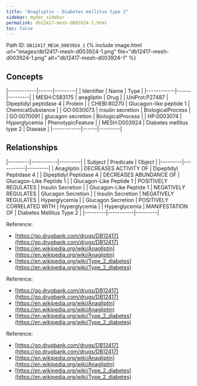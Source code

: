 ```yaml
---
title: "Anagliptin - Diabetes mellitus type 2"
sidebar: mydoc_sidebar
permalink: db12417-mesh-d003924-1.html
toc: false 
---
```



Path ID: `DB12417_MESH_D003924_1`
{% include image.html url="images/db12417-mesh-d003924-1.png" file="db12417-mesh-d003924-1.png" alt="db12417-mesh-d003924-1" %}

## Concepts

|------------|------|---------|
| Identifier | Name | Type    |
|------------|------|---------|
| MESH:C583175 | anagliptin | Drug |
| UniProt:P27487 | Dipeptidyl peptidase 4 | Protein |
| CHEBI:80270 | Glucagon-like peptide 1 | ChemicalSubstance |
| GO:0030073 | insulin secretion | BiologicalProcess |
| GO:0070091 | glucagon secretion | BiologicalProcess |
| HP:0003074 | Hyperglycemia | PhenotypicFeature |
| MESH:D003924 | Diabetes mellitus type 2 | Disease |
|------------|------|---------|

## Relationships

|---------|-----------|---------|
| Subject | Predicate | Object  |
|---------|-----------|---------|
| Anagliptin | DECREASES ACTIVITY OF | Dipeptidyl Peptidase 4 |
| Dipeptidyl Peptidase 4 | DECREASES ABUNDANCE OF | Glucagon-Like Peptide 1 |
| Glucagon-Like Peptide 1 | POSITIVELY REGULATES | Insulin Secretion |
| Glucagon-Like Peptide 1 | NEGATIVELY REGULATES | Glucagon Secretion |
| Insulin Secretion | NEGATIVELY REGULATES | Hyperglycemia |
| Glucagon Secretion | POSITIVELY CORRELATED WITH | Hyperglycemia |
| Hyperglycemia | MANIFESTATION OF | Diabetes Mellitus Type 2 |
|---------|-----------|---------|

Reference: 
  - [https://go.drugbank.com/drugs/DB12417](https://go.drugbank.com/drugs/DB12417)
  - [https://en.wikipedia.org/wiki/Anagliptin](https://en.wikipedia.org/wiki/Anagliptin)
  - [https://en.wikipedia.org/wiki/Type_2_diabetes](https://en.wikipedia.org/wiki/Type_2_diabetes)

Reference: 
  - [https://go.drugbank.com/drugs/DB12417](https://go.drugbank.com/drugs/DB12417)
  - [https://en.wikipedia.org/wiki/Anagliptin](https://en.wikipedia.org/wiki/Anagliptin)
  - [https://en.wikipedia.org/wiki/Type_2_diabetes](https://en.wikipedia.org/wiki/Type_2_diabetes)

Reference: 
  - [https://go.drugbank.com/drugs/DB12417](https://go.drugbank.com/drugs/DB12417)
  - [https://en.wikipedia.org/wiki/Anagliptin](https://en.wikipedia.org/wiki/Anagliptin)
  - [https://en.wikipedia.org/wiki/Type_2_diabetes](https://en.wikipedia.org/wiki/Type_2_diabetes)
